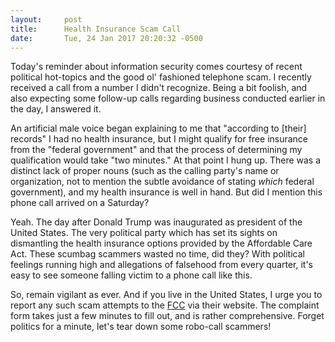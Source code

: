 ```yaml
---
layout:     post
title:      Health Insurance Scam Call
date:       Tue, 24 Jan 2017 20:20:32 -0500
---
```

Today's reminder about information security comes courtesy of recent political
hot-topics and the good ol' fashioned telephone scam.  I recently received a
call from a number I didn't recognize.  Being a bit foolish, and also expecting
some follow-up calls regarding business conducted earlier in the day, I answered
it.

An artificial male voice began explaining to me that "according to [their]
records" I had no health insurance, but I might qualify for free insurance from
the "federal government" and that the process of determining my qualification
would take "two minutes."  At that point I hung up.  There was a distinct lack
of proper nouns (such as the calling party's name or organization, not to
mention the subtle avoidance of stating _which_ federal government), and my
health insurance is well in hand.  But did I mention this phone call arrived on
a Saturday?

Yeah.  The day after Donald Trump was inaugurated as president of the United
States.  The very political party which has set its sights on dismantling the
health insurance options provided by the Affordable Care Act.  These scumbag
scammers wasted no time, did they?  With political feelings running high and
allegations of falsehood from every quarter, it's easy to see someone falling
victim to a phone call like this.

So, remain vigilant as ever.  And if you live in the United States, I urge you
to report any such scam attempts to the [FCC][] via their website.  The
complaint form takes just a few minutes to fill out, and is rather
comprehensive.  Forget politics for a minute, let's tear down some robo-call
scammers!

[FCC]: https://www.fcc.gov "FCC website"
